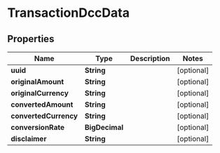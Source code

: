

# TransactionDccData


## Properties

| Name | Type | Description | Notes |
|------------ | ------------- | ------------- | -------------|
|**uuid** | **String** |  |  [optional] |
|**originalAmount** | **String** |  |  [optional] |
|**originalCurrency** | **String** |  |  [optional] |
|**convertedAmount** | **String** |  |  [optional] |
|**convertedCurrency** | **String** |  |  [optional] |
|**conversionRate** | **BigDecimal** |  |  [optional] |
|**disclaimer** | **String** |  |  [optional] |



